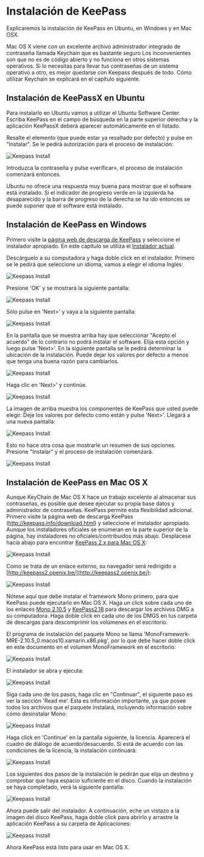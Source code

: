 Instalación de KeePass
======================

Explicaremos la instalación de KeePass en Ubuntu, en Windows y en Mac OSX.

Mac OS X viene con un excelente archivo administrador integrado de contraseña llamada Keychain que es bastante seguro Los inconvenientes son que no es de código abierto y no funciona en otros sistemas operativos. Si lo necesitas para llevar tus contraseñas de un sistema operativo a otro, es mejor quedarse con Keepass después de todo. Cómo utilizar Keychain se explicará en el capítulo siguiente.

Instalación de KeePassX en Ubuntu
---------------------------------

Para instalarlo en Ubuntu vamos a utilizar el Ubuntu Software Center. Escriba KeePass en el campo de búsqueda en la parte superior derecha y la aplicación KeePassX deberá aparecer automáticamente en el listado.

Resalte el elemento (que puede estar ya resaltado por defecto) y pulse en "Instalar". Se le pedirá autorización para el proceso de instalación:

![Keepass Install](keepass_1.png)

Introduzca la contraseña y pulse «verificar», el proceso de instalación comenzará entonces.

Ubuntu no ofrece una respuesta muy buena para mostrar que el software está instalado. Si el indicador de progreso verde en la izquierda ha desaparecido y la barra de progreso de la derecha se ha ido entonces se puede suponer que el software está instalado.

Instalación de KeePass en Windows
---------------------------------

Primero visite la [página web de descarga de KeePass](http://keepass.info/download.html) y seleccione el instalador apropiado. En este capítulo se utiliza el [Instalador actual](http://downloads.sourceforge.net/keepass/KeePass-2.15-Setup.exe).

Descárguelo a su computadora y haga doble click en el instalador. Primero se le pedirá que seleccione un idioma, vamos a elegir el idioma Inglés:

![Keepass Install](keepass_2.png)

Presione 'OK' y se mostrará la siguiente pantalla:

![Keepass Install](keepass_3.png)

Sólo pulse en 'Next>' y vaya a la siguiente pantalla:

![Keepass Install](keepass_4.png)

En la pantalla que se muestra arriba hay que seleccionar "Acepto el acuerdo" de lo contrario no podrá instalar el software. Elija esta opción y luego pulse 'Next>'. En la siguiente pantalla se le pedirá determinar la ubicación de la instalación. Puede dejar los valores por defecto a menos que tenga una buena razón para cambiarlos.

![Keepass Install](keepass_5.png)

Haga clic en 'Next>' y continúe.

![Keepass Install](keepass_6.png)

La imagen de arriba muestra los componentes de KeePass que usted puede elegir. Deje los valores por defecto como están y pulse 'Next>'. Llegará a una nueva pantalla:

![Keepass Install](keepass_7.png)

Esto no hace otra cosa que mostrarle un resumen de sus opciones. Presione "Instalar" y el proceso de instalación comenzará.

![Keepass Install](keepass_8.png) 


Instalación de KeePass en Mac OS X
----------------------------------

Aunque KeyChain de Mac OS X hace un trabajo excelente al almacenar sus contraseñas, es posible que desee ejecutar su propia base datos y administrador de contraseñas. KeePass permite esta flexibilidad adicional. Primero visite la página web de descarga KeePass (http://keepass.info/download.html) y seleccione el instalador apropiado. Aunque los instaladores oficiales se enumeran en la parte superior de la página, hay instaladores no oficiales/contribuidos más abajo. Desplácese hacia abajo para encontrar [KeePass 2.x para Mac OS X](http://keepass2.openix.be/):

![Keepass Install](keepass_9.png)

Como se trata de un enlace externo, su navegador será redirigido a [http://keepass2.openix.be/](http://keepass2.openix.be/):

![Keepass Install](keepass_10.png)

Nótese aquí que debe instalar el framework Mono primero, para que KeePass puede ejecutarlo en Mac OS X. Haga un click sobre cada uno de los enlaces [Mono 2.10.5](http://download.mono-project.com/archive/2.10.5/macos-10-x86/0/MonoFramework-MRE-2.10.5_0.macos10.xamarin.x86.dmg) y [KeePass2.18](http://keepass2.openix.be/KeePass2.18.dmg) para descargar los archivos DMG a su computadora. Haga doble click en cada uno de los DMGS en tus carpeta de descargas para descomprimir los volúmenes en el escritorio.

El programa de instalación del paquete Mono se llama 'MonoFramework-MRE-2.10.5_0.macos10.xamarin.x86.pkg', por lo que debe hacer doble click en este documento en el volumen MonoFramework en el escritorio:

![Keepass Install](keepass_11.png)

El instalador se abra y ejecuta:

![Keepass Install](keepass_12.png)

Siga cada uno de los pasos, haga clic en "Continuar", el siguiente paso es ver la sección 'Read me'. Esta es información importante, ya que posee todos los archivos que el paquete instalará, incluyendo información sobre cómo desinstalar Mono:

![Keepass Install](keepass_13.png)

Haga click en 'Continue' en la pantalla siguiente, la licencia. Aparecerá el cuadro de diálogo de acuerdo/desacuerdo. Si está de acuerdo con las condiciones de la licencia, la instalación continuará:

![Keepass Install](keepass_14.png)

Los siguientes dos pasos de la instalación le pedirán que elija un destino y comprobar que haya espacio suficiente en el disco. Cuando la instalación se haya completado, verá la siguiente pantalla:

![Keepass Install](keepass_15.png)

Ahora puede salir del instalador. A continuación, eche un vistazo a la imagen del disco KeePass, haga doble click para abrirlo y arrastre la aplicación KeePass a su carpeta de Aplicaciones:

![Keepass Install](keepass_16.png)
 

Ahora KeePass está listo para usar en Mac OS X.

